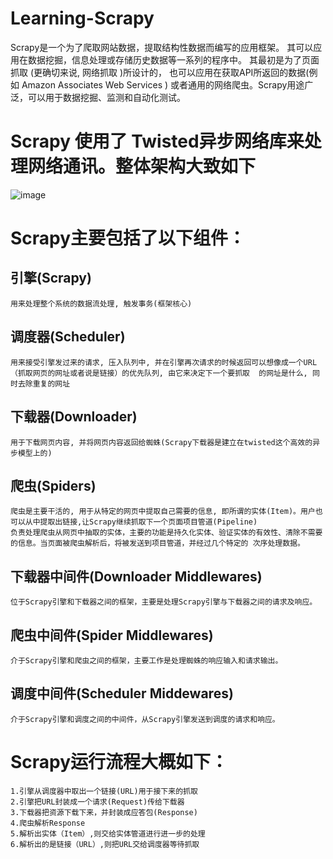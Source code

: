 # Learning-Scrapy

 Scrapy是一个为了爬取网站数据，提取结构性数据而编写的应用框架。 其可以应用在数据挖掘，信息处理或存储历史数据等一系列的程序中。 其最初是为了页面抓取 (更确切来说, 网络抓取 )所设计的， 也可以应用在获取API所返回的数据(例如 Amazon Associates Web Services ) 或者通用的网络爬虫。Scrapy用途广泛，可以用于数据挖掘、监测和自动化测试。

# Scrapy 使用了 Twisted异步网络库来处理网络通讯。整体架构大致如下

![image](https://github.com/nanqiaobei/Learning-Scrapy/raw/master/image/img01.png)

# Scrapy主要包括了以下组件：

## 引擎(Scrapy)
    用来处理整个系统的数据流处理, 触发事务(框架核心)
## 调度器(Scheduler)
    用来接受引擎发过来的请求, 压入队列中, 并在引擎再次请求的时候返回可以想像成一个URL（抓取网页的网址或者说是链接）的优先队列, 由它来决定下一个要抓取  的网址是什么, 同时去除重复的网址
## 下载器(Downloader)
    用于下载网页内容, 并将网页内容返回给蜘蛛(Scrapy下载器是建立在twisted这个高效的异步模型上的)
## 爬虫(Spiders)
    爬虫是主要干活的, 用于从特定的网页中提取自己需要的信息, 即所谓的实体(Item)。用户也可以从中提取出链接,让Scrapy继续抓取下一个页面项目管道(Pipeline)
    负责处理爬虫从网页中抽取的实体，主要的功能是持久化实体、验证实体的有效性、清除不需要的信息。当页面被爬虫解析后，将被发送到项目管道，并经过几个特定的 次序处理数据。
## 下载器中间件(Downloader Middlewares)
    位于Scrapy引擎和下载器之间的框架，主要是处理Scrapy引擎与下载器之间的请求及响应。
## 爬虫中间件(Spider Middlewares)
    介于Scrapy引擎和爬虫之间的框架，主要工作是处理蜘蛛的响应输入和请求输出。
## 调度中间件(Scheduler Middewares)
    介于Scrapy引擎和调度之间的中间件，从Scrapy引擎发送到调度的请求和响应。
# Scrapy运行流程大概如下：
    1.引擎从调度器中取出一个链接(URL)用于接下来的抓取
    2.引擎把URL封装成一个请求(Request)传给下载器
    3.下载器把资源下载下来，并封装成应答包(Response)
    4.爬虫解析Response
    5.解析出实体（Item）,则交给实体管道进行进一步的处理
    6.解析出的是链接（URL）,则把URL交给调度器等待抓取

